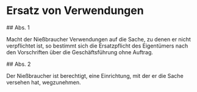 # Ersatz von Verwendungen



\#\# Abs. 1

 Macht der Nießbraucher Verwendungen auf die Sache, zu denen er nicht verpflichtet ist, so bestimmt sich die Ersatzpflicht des Eigentümers nach den Vorschriften über die Geschäftsführung ohne Auftrag.

\#\# Abs. 2

 Der Nießbraucher ist berechtigt, eine Einrichtung, mit der er die Sache versehen hat, wegzunehmen. 

